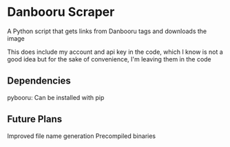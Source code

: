 # Danbooru Scraper
A Python script that gets links from Danbooru tags and downloads the image

This does include my account and api key in the code, which I know is not a good idea but for the sake of convenience, I'm leaving them in the code

## Dependencies
pybooru: Can be installed with pip

## Future Plans
Improved file name generation
Precompiled binaries
